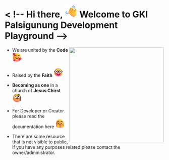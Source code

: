 <!-- ## Hi there 👋 -->

<h1 align="left">< !-- Hi there, <img src="./emoji/wave.png" width="40" height="40"/> Welcome to GKI Palsigunung Development Playground --></h1>
<img align="right" width="300em" height="300em" src="https://raw.githubusercontent.com/robertomarkus/robertomarkus/main/markrothink.gif?raw=true"/>

- We are united by the **Code** <img src="./emoji/love.png" width="30" height="30"/>

- Raised by the **Faith** <img src="./emoji/colaboration.png" width="30" height="30"/>

- **Becoming as one** in a church of **Jesus Chirst** <img src="./emoji/monocle.png" width="30" height="30"/>

- For Developer or Creator please read the documentation here  <img src="./emoji/welcome.png" width="30" height="30"/>

- There are some resource that is not visible to public, if you have any purposes related please contact the owner/administrator.

